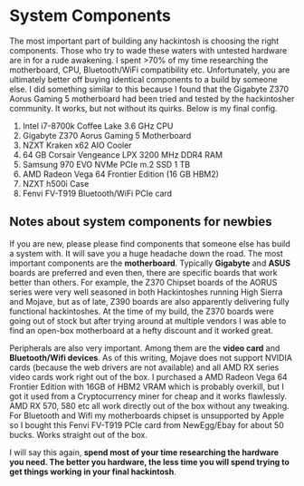 # System Components #

The most important part of building any hackintosh is choosing the right components. Those who try to wade these waters with untested hardware are in for a rude awakening. I spent >70% of my time researching the motherboard, CPU, Bluetooth/WiFi compatibility etc. Unfortunately, you are ultimately better off buying identical components to a build by someone else. I did something similar to this because I found that the Gigabyte Z370 Aorus Gaming 5 motherboard had been tried and tested by the hackintosher community. It works, but not without its quirks. Below is my final config. 

1. Intel i7-8700k Coffee Lake 3.6 GHz CPU
2. Gigabyte Z370 Aorus Gaming 5 Motherboard
3. NZXT Kraken x62 AIO Cooler
4. 64 GB Corsair Vengeance LPX 3200 MHz DDR4 RAM
5. Samsung 970 EVO NVMe PCIe m.2 SSD 1 TB
6. AMD Radeon Vega 64 Frontier Edition (16 GB HBM2)
7. NZXT h500i Case
8. Fenvi FV-T919 Bluetooth/WiFi PCIe card 


## Notes about system components for newbies ##

If you are new, please please find components that someone else has build a system with. It will save you a huge headache down the road. The most important components are the **motherboard**. Typically **Gigabyte** and **ASUS** boards are preferred and even then, there are specific boards that work better than others. For example, the Z370 Chipset boards of the AORUS series were very well seasoned in both Hackintoshes running High Sierra and Mojave, but as of late, Z390 boards are also apparently delivering fully functional hackintoshes. At the time of my build, the Z370 boards were going out of stock but after trying around at multiple vendors I was able to find an open-box motherboard at a hefty discount and it worked great.

Peripherals are also very important. Among them are the **video card** and **Bluetooth/Wifi devices**. As of this writing, Mojave does not support NVIDIA cards (because the web drivers are not available) and all AMD RX series video cards work right out of the box. I purchased a AMD Radeon Vega 64 Frontier Edition with 16GB of HBM2 VRAM which is probably overkill, but I got it used from a Cryptocurrency miner for cheap and it works flawlessly. AMD RX 570, 580 etc all work directly out of the box without any tweaking.  For Bluetooth and Wifi my motherboards chipset is unsupported by Apple so I bought this Fenvi FV-T919 PCIe card from NewEgg/Ebay for about 50 bucks. Works straight out of the box.

I will say this again, **spend most of your time researching the hardware you need. The better you hardware, the less time you will spend trying to get things working in your final hackintosh**. 
